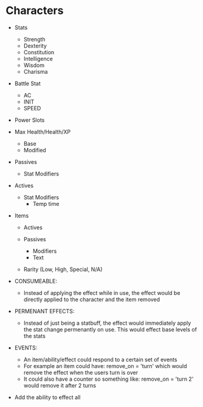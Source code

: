 # Characters
- Stats
  - Strength
  - Dexterity
  - Constitution
  - Intelligence
  - Wisdom
  - Charisma

- Battle Stat
  - AC
  - INIT
  - SPEED

- Power Slots

- Max Health/Health/XP

  - Base
  - Modified

- Passives
  - Stat Modifiers

- Actives
  - Stat Modifiers
    - Temp time

- Items
  - Actives
  - Passives
    - Modifiers
    - Text

  - Rarity (Low, High, Special, N/A)

- CONSUMEABLE:
  - Instead of applying the effect while in use, the effect would be directly applied to the character and the item removed
  
- PERMENANT EFFECTS:
  - Instead of just being a statbuff, the effect would immediately apply the stat change permenantly on use. This would effect base levels of the stats

- EVENTS:

  - An item/ability/effect could respond to a certain set of events
  - For example an item could have: remove_on = 'turn' which would remove the effect when the users turn is over
  - It could also have a counter so something like: remove_on = 'turn 2' would remove it after 2 turns

- Add the ability to effect all